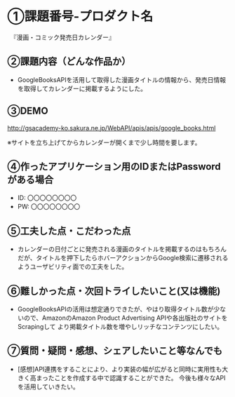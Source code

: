 # ①課題番号-プロダクト名

　『漫画・コミック発売日カレンダー』

## ②課題内容（どんな作品か）

- GoogleBooksAPIを活用して取得した漫画タイトルの情報から、発売日情報を取得してカレンダーに掲載するようにした。
  

## ③DEMO
http://gsacademy-ko.sakura.ne.jp/WebAPI/apis/apis/google_books.html

※サイトを立ち上げてからカレンダーが開くまで少し時間を要します。


## ④作ったアプリケーション用のIDまたはPasswordがある場合

- ID: 〇〇〇〇〇〇〇〇
- PW: 〇〇〇〇〇〇〇〇

## ⑤工夫した点・こだわった点
- カレンダーの日付ごとに発売される漫画のタイトルを掲載するのはもちろんだが、タイトルを押下したらホバーアクションからGoogle検索に遷移されるようユーザビリティ面での工夫をした。

## ⑥難しかった点・次回トライしたいこと(又は機能)
-  GoogleBooksAPIの活用は想定通りできたが、やはり取得タイトル数が少ないので、AmazonのAmazon Product Advertising APIや各出版社のサイトをScrapingして
  より掲載タイトル数を増やしリッチなコンテンツにしたい。


## ⑦質問・疑問・感想、シェアしたいこと等なんでも
- [感想]API連携をすることにより、より実装の幅が広がると同時に実用性も大きく高まったことを作成する中で認識することができた。
  今後も様々なAPIを活用していきたい。

